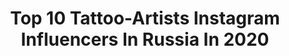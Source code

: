---
title: Top 10 Tattoo-Artists Instagram Influencers In Russia In 2020
description: >-
  Find top tattoo-artists Instagram influencers in Russia in 2020. Most popular hashtags: #tattoo #portrait #realistictattoo.
platform: Instagram
hits: 155
text_top: Discover the most popular Instagram accounts on inBeat.
text_bottom: inBeat has 155 Instagram influencers like this in Russia for you to contact.
profiles:
  - username: "cubatattoo"
    fullname: >-
      Karina Cuba
    bio: >-
      Тату-мастер, Омск-Москва/ tattoo artist, RUS Основатель студии «Куба» Про бизнес и подход к делу ➡️ @karinacuba2.0 Консультации и запись / booking ⬇️
    location: "Russia"
    followers: 76662
    engagement: 150
    commentsToLikes: 0.047107
    id: ck5hng2ganq0w0i11wtanhd6v
    verified: false
    hashtags: ""
  - username: "mvtattoo"
    fullname: >-
      Vitaly Morozov
    bio: >-
      📍Tattoo artist from Moscow ⠀ 📩tattoomv@gmail.com ⠀ ➡️https://www.facebook.com/mvtatts ⠀ ➡️https://vk.com/mvtattoo
    location: "Russia"
    followers: 186788
    engagement: 456
    commentsToLikes: 0.009487
    id: ck8t2hgazzikq0j78n4g9pa1v
    verified: false
    hashtags: "#tattooart, #wolf, #blackandgray, #artist"
  - username: "katrinlove27"
    fullname: >-
      🔮Katrin Tattoo🔮
    bio: >-
      I’m Tattoo Artist Мой дневник жизни Отдыхай и смотри TATTOO 👉🏼 @piersibtattoo @piercing_ru 🌙 #татуоткатрин
    location: "Russia"
    followers: 73038
    engagement: 103
    commentsToLikes: 0.028937
    id: ck5buo2ezi4g00i11y18pdaql
    verified: false
    hashtags: "#tattoonsk, #tattoonovosibirsk, #piersib, #piersibtattoo"
  - username: "broock.schaft"
    fullname: >-
      Polina Svetlova
    bio: >-
      MODEL| BLOGGER| TATTOO ARTIST ⠀ ▪️О моделинге #schaft_model ▪️О красоте #schaft_beauty ▪️О жизни #schaft_life ⠀ TATTOO WORKS @schaft.tattoo ⠀ VK
    location: "Russia"
    followers: 46483
    engagement: 67
    commentsToLikes: 0.028649
    id: ck6u60swacw0e0j71pg8rbae7
    verified: false
    hashtags: "#schaft, #backstage"
  - username: "andrey_kolbasin"
    fullname: >-
      Andrey  Kolbasin
    bio: >-
      Tattoo artist Tattoo teacher Art and painting 📍Russia, St-Petersburg;Moscow ✈️Austria, Germany, Switzerland
    location: "Russia"
    followers: 66109
    engagement: 108
    commentsToLikes: 0.019597
    id: ck6ude60mkku50j71klzbd715
    verified: false
    hashtags: "#foresttattoo, #tattoo, #realistictattoo, #tattoospb"
  - username: "horror_tattoo"
    fullname: >-
      🗡Horror tattoo🗡
    bio: >-
      •Tattoo artist • For cooperation fedorhorror94@gmail.com
    location: "Russia"
    followers: 29200
    engagement: 190
    commentsToLikes: 0.016648
    id: ck5bub9f4hh850i11l8fezm3z
    verified: false
    hashtags: "#tattoo, #memetattoo, #poledancer, #nofilter"
  - username: "coldsemenova"
    fullname: >-
      TATTOO ARTIST
    bio: >-
      Ekaterina @cold_tattoo_artist @cold_tattoo_artist @cold_tattoo_artist @cold_tattoo_artist ⠀ CUSTOM @friendly_violence
    location: "Russia"
    followers: 22238
    engagement: 763
    commentsToLikes: 0.027251
    id: ckap0cfphpqfx0i78825vpu04
    verified: false
    hashtags: "#inktober2020, #inktoberteeth"
  - username: "swallow_tattoo"
    fullname: >-
      #Гошанмосковский
    bio: >-
      Russian Tattoo artist Inkin 2009+ 💵🇷🇺💵🇷🇺💵🇷🇺 Остальные работы в отмеченных Безопасно,качественно и действительно не дорого с 2009г
    location: "Russia"
    followers: 27627
    engagement: 406
    commentsToLikes: 0.041422
    id: ck8sz476gn3ne0j78byozafwa
    verified: false
    hashtags: "#tattoo, #realismtattoo, #portrait, #realism"
  - username: "catherine_harmony"
    fullname: >-
      Тату. Эстетика.Минимализм
    bio: >-
      Co owner & tattoo artist @sashatattooingstudios St.Petersburg/Moscow 📮catherinetattooart@gmail.com
    location: "Russia"
    followers: 32160
    engagement: 150
    commentsToLikes: 0.010209
    id: ck0twczm6ey4k0i19eqlqo4ag
    verified: false
    hashtags: ""
  - username: "stepanovtattoo"
    fullname: >-
      Andrei Stepanov
    bio: >-
      Tattoo artist from Samara, Russia Sponsored by: 🔥 @fkirons
    location: "Russia"
    followers: 108063
    engagement: 371
    commentsToLikes: 0.014252
    id: ckaoy0plyfkp60i78z47hd80v
    verified: false
    hashtags: "#tattoo, #follow, #tattooart, #fkironsproteam"
---